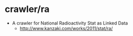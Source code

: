 # crawler/ra

- A crawler for National Radioactivity Stat as Linked Data
  - http://www.kanzaki.com/works/2011/stat/ra/
